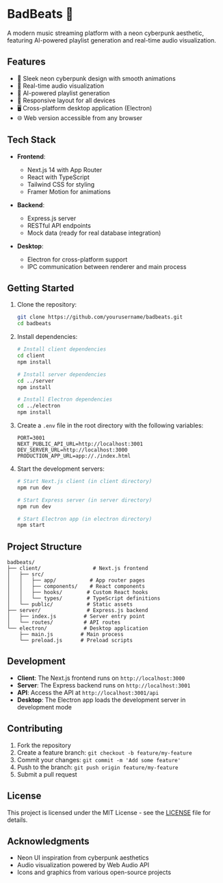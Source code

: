 # BadBeats 🎵

A modern music streaming platform with a neon cyberpunk aesthetic, featuring AI-powered playlist generation and real-time audio visualization.

## Features

- 🎨 Sleek neon cyberpunk design with smooth animations
- 🎵 Real-time audio visualization
- 🤖 AI-powered playlist generation
- 📱 Responsive layout for all devices
- 🖥️ Cross-platform desktop application (Electron)
- 🌐 Web version accessible from any browser

## Tech Stack

- **Frontend**:
  - Next.js 14 with App Router
  - React with TypeScript
  - Tailwind CSS for styling
  - Framer Motion for animations

- **Backend**:
  - Express.js server
  - RESTful API endpoints
  - Mock data (ready for real database integration)

- **Desktop**:
  - Electron for cross-platform support
  - IPC communication between renderer and main process

## Getting Started

1. Clone the repository:
   ```bash
   git clone https://github.com/yourusername/badbeats.git
   cd badbeats
   ```

2. Install dependencies:
   ```bash
   # Install client dependencies
   cd client
   npm install

   # Install server dependencies
   cd ../server
   npm install

   # Install Electron dependencies
   cd ../electron
   npm install
   ```

3. Create a `.env` file in the root directory with the following variables:
   ```env
   PORT=3001
   NEXT_PUBLIC_API_URL=http://localhost:3001
   DEV_SERVER_URL=http://localhost:3000
   PRODUCTION_APP_URL=app://./index.html
   ```

4. Start the development servers:
   ```bash
   # Start Next.js client (in client directory)
   npm run dev

   # Start Express server (in server directory)
   npm run dev

   # Start Electron app (in electron directory)
   npm start
   ```

## Project Structure

```
badbeats/
├── client/                 # Next.js frontend
│   ├── src/
│   │   ├── app/           # App router pages
│   │   ├── components/    # React components
│   │   ├── hooks/        # Custom React hooks
│   │   └── types/        # TypeScript definitions
│   └── public/           # Static assets
├── server/               # Express.js backend
│   ├── index.js         # Server entry point
│   └── routes/          # API routes
└── electron/            # Desktop application
    ├── main.js         # Main process
    └── preload.js      # Preload scripts
```

## Development

- **Client**: The Next.js frontend runs on `http://localhost:3000`
- **Server**: The Express backend runs on `http://localhost:3001`
- **API**: Access the API at `http://localhost:3001/api`
- **Desktop**: The Electron app loads the development server in development mode

## Contributing

1. Fork the repository
2. Create a feature branch: `git checkout -b feature/my-feature`
3. Commit your changes: `git commit -m 'Add some feature'`
4. Push to the branch: `git push origin feature/my-feature`
5. Submit a pull request

## License

This project is licensed under the MIT License - see the [LICENSE](LICENSE) file for details.

## Acknowledgments

- Neon UI inspiration from cyberpunk aesthetics
- Audio visualization powered by Web Audio API
- Icons and graphics from various open-source projects
